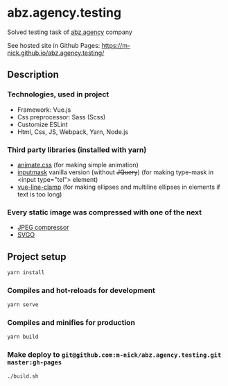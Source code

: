# abz.agency.testing

Solved testing task of [abz.agency](https://abz.agency/) company

See hosted site in Github Pages: <https://m-nick.github.io/abz.agency.testing/>

## Description

### Technologies, used in project

- Framework: Vue.js
- Css preprocessor: Sass (Scss)
- Customize ESLint
- Html, Css, JS, Webpack, Yarn, Node.js

### Third party libraries (installed with yarn)

- [animate.css](https://github.com/daneden/animate.css) (for making simple animation)
- [inputmask](https://github.com/RobinHerbots/Inputmask) vanilla version (without ~~JQuery~~) (for making type-mask in \<input type="tel"> element)
- [vue-line-clamp](https://github.com/Frondor/vue-line-clamp) (for making ellipses and multiline ellipses in elements if text is too long)

### Every static image was compressed with one of the next

- [JPEG compressor](https://compresspng.com/)
- [SVGO](https://github.com/svg/svgo)

## Project setup

```bash
yarn install
```

### Compiles and hot-reloads for development

```bash
yarn serve
```

### Compiles and minifies for production

```bash
yarn build
```

### Make deploy to `git@github.com:m-nick/abz.agency.testing.git master:gh-pages`

```bash
./build.sh
```
